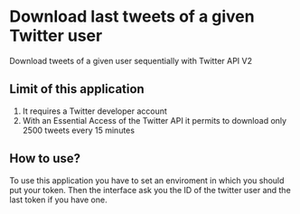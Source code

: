 # Download last tweets of a given Twitter user
Download tweets of a given user sequentially with Twitter API V2

## Limit of this application
1. It requires a Twitter developer account
2. With an Essential Access of the Twitter API it permits to download only 2500 tweets every 15 minutes

## How to use?
To use this application you have to set an enviroment in which you should put your token.
Then the interface ask you the ID of the twitter user and the last token if you have one.
